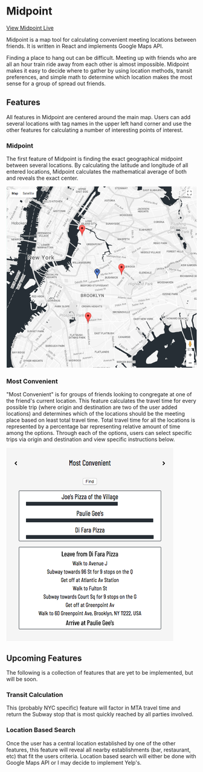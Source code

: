 # Midpoint

[View Midpoint Live][live]

[live]: http://willjohnson.tech/Midpoint

Midpoint is a map tool for calculating convenient meeting locations between friends. It is written in React and implements Google Maps API.

Finding a place to hang out can be difficult. Meeting up with friends who are all an hour train ride away from each other is almost impossible. Midpoint makes it easy to decide where to gather by using location methods, transit preferences, and simple math to determine which location makes the most sense for a group of spread out friends.

## Features

All features in Midpoint are centered around the main map. Users can add several locations with tag names in the upper left hand corner and use the other features for calculating a number of interesting points of interest.

### Midpoint

The first feature of Midpoint is finding the exact geographical midpoint between several locations. By calculating the latitude and longitude of all entered locations, Midpoint calculates the mathematical average of both and reveals the exact center.

![image of midpoint](images/midpoint.png)

### Most Convenient

"Most Convenient" is for groups of friends looking to congregate at one of the friend's current location. This feature calculates the travel time for every possible trip (where origin and destination are two of the user added locations) and determines which of the locations should be the meeting place based on least total travel time. Total travel time for all the locations is represented by a percentage bar representing relative amount of time among the options. Through each of the options, users can select specific trips via origin and destination and view specific instructions below.

![image of most convenient](images/most_convenient.png)

## Upcoming Features

The following is a collection of features that are yet to be implemented, but will be soon.

### Transit Calculation

This (probably NYC specific) feature will factor in MTA travel time and return the Subway stop that is most quickly reached by all parties involved.

### Location Based Search

Once the user has a central location established by one of the other features, this feature will reveal all nearby establishments (bar, restaurant, etc) that fit the users criteria. Location based search will either be done with Google Maps API or I may decide to implement Yelp's.
